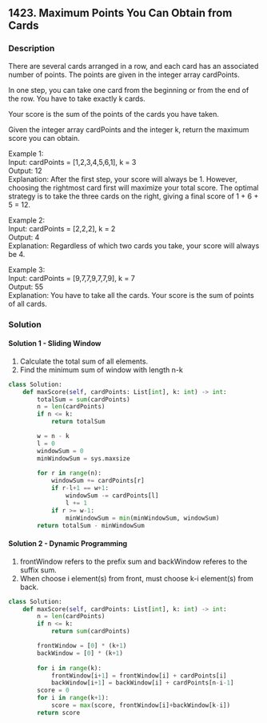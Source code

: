 ## 1423. Maximum Points You Can Obtain from Cards

### Description
There are several cards arranged in a row, and each card has an associated number of points. The points are given in the integer array cardPoints.

In one step, you can take one card from the beginning or from the end of the row. You have to take exactly k cards.

Your score is the sum of the points of the cards you have taken.

Given the integer array cardPoints and the integer k, return the maximum score you can obtain.

Example 1:  
Input: cardPoints = [1,2,3,4,5,6,1], k = 3  
Output: 12  
Explanation: After the first step, your score will always be 1. However, choosing the rightmost card first will maximize your total score. The optimal strategy is to take the three cards on the right, giving a final score of 1 + 6 + 5 = 12.  

Example 2:  
Input: cardPoints = [2,2,2], k = 2  
Output: 4  
Explanation: Regardless of which two cards you take, your score will always be 4.  

Example 3:  
Input: cardPoints = [9,7,7,9,7,7,9], k = 7  
Output: 55  
Explanation: You have to take all the cards. Your score is the sum of points of all cards.  

### Solution
#### Solution 1 - Sliding Window
1. Calculate the total sum of all elements.
2. Find the minimum sum of window with length n-k
```python
class Solution:
    def maxScore(self, cardPoints: List[int], k: int) -> int:
        totalSum = sum(cardPoints)
        n = len(cardPoints)
        if n <= k:
            return totalSum

        w = n - k
        l = 0
        windowSum = 0
        minWindowSum = sys.maxsize
        
        for r in range(n):
            windowSum += cardPoints[r]
            if r-l+1 == w+1:
                windowSum -= cardPoints[l]
                l += 1
            if r >= w-1:
                minWindowSum = min(minWindowSum, windowSum)
        return totalSum - minWindowSum
```

#### Solution 2 - Dynamic Programming

1. frontWindow refers to the prefix sum and backWindow referes to the suffix sum.
2. When choose i element(s) from front, must choose k-i element(s) from back.

```python
class Solution:
    def maxScore(self, cardPoints: List[int], k: int) -> int:
        n = len(cardPoints)
        if n <= k:
            return sum(cardPoints)

        frontWindow = [0] * (k+1)
        backWindow = [0] * (k+1)
        
        for i in range(k):
            frontWindow[i+1] = frontWindow[i] + cardPoints[i]
            backWindow[i+1] = backWindow[i] + cardPoints[n-i-1]
        score = 0
        for i in range(k+1):
            score = max(score, frontWindow[i]+backWindow[k-i])
        return score
```